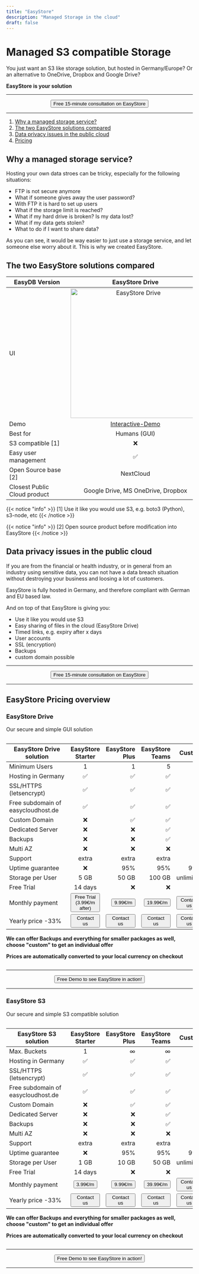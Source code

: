 ```yaml
---
title: "EasyStore"
description: "Managed Storage in the cloud"
draft: false
---
```




<!-- <center>
    <video controls width="60%" poster="videos/EasyStore/EasyStore-thumbnail.png">
        <source src="videos/EasyStore/EasyStore.webm"
                type="video/webm">
        <source src="videos/EasyStore/EasyStore.mp4"
                type="video/mp4">
        Use a newer browser to see this video.
    </video>
</center> -->

# Managed S3 compatible Storage

You just want an S3 like storage solution, but hosted in Germany/Europe? Or an alternative to OneDrive, Dropbox and Google Drive?

**EasyStore is your solution**

<hr>
<center>
    <a href="/contact" target="_blank"><button type="link" class="input-group-text btn btn-primary rounded">Free 15-minute consultation on EasyStore</button></a>
</center>
<hr>

1. [Why a managed storage service?](/easyservices/easystore/#why-a-managed-storage-service)
2. [The two EasyStore solutions compared](/easyservices/easystore/#the-two-easystore-solutions-compared)
3. [Data privacy issues in the public cloud](/easyservices/easystore/#data-privacy-issues-in-the-public-cloud)
4. [Pricing](/easyservices/easystore/#easystore-pricing-overview)

## Why a managed storage service?

Hosting your own data stroes can be tricky, especially for the following situations:

- FTP is not secure anymore
- What if someone gives away the user password?
- With FTP it is hard to set up users
- What if the storage limit is reached?
- What if my hard drive is broken? Is my data lost?
- What if my data gets stolen?
- What to do if I want to share data?

As you can see, it would be way easier to just use a storage service, and let someone else worry about it. This is why we created EasyStore.

## The two EasyStore solutions compared

| <div style="width:150px">EasyDB Version</div>   | EasyStore Drive   | EasyStore S3    |
| ------------- |:-------------:| -----:|
| UI |  <img loading="lazy" style="width:350px" src="images/easyservices/easystore/easystore-drive.png" alt="EasyStore Drive"> |  <img loading="lazy" style="width:350px" src="images/easyservices/easystore/easystore-minio.png" alt="EasyStore S3"> |
| Demo | <a href="https://demo.owncloud.org/" target="_blank">Interactive-Demo</a> | <a href="https://play.minio.io:9443/" target="_blank">Interactive-Demo</a> |
| Best for | Humans (GUI) | Machines/Code |
| S3 compatible [1] | &#x274C; | &#x2705; |
| Easy user management | &#x2705; | &#x274C; |
| Open Source base [2] | NextCloud | MinIO |
| Closest Public Cloud product | Google Drive, MS OneDrive, Dropbox | AWS S3, Google Cloud Storage |


{{< notice "info" >}}
  [1] Use it like you would use S3, e.g. boto3 (Python), s3-node, etc
{{< /notice >}}

{{< notice "info" >}}
  [2] Open source product before modification into EasyStore
{{< /notice >}}


## Data privacy issues in the public cloud

If you are from the financial or health industry, or in general from an industry using sensitive data, you can not have a data breach situation without destroying your business and loosing a lot of customers. 

EasyStore is fully hosted in Germany, and therefore compliant with German and EU based law.

And on top of that EasyStore is giving you:

- Use it like you would use S3
- Easy sharing of files in the cloud (EasyStore Drive)
- Timed links, e.g. expiry after x days
- User accounts
- SSL (encryption)
- Backups
- custom domain possible

<hr>
<center>
    <a href="/contact" target="_blank"><button type="link" class="input-group-text btn btn-primary rounded">Free 15-minute consultation on EasyStore</button></a>
</center>
<hr>

## EasyStore Pricing overview

### EasyStore Drive 

Our secure and simple GUI solution

<div style="overflow-x:auto;">

| <div style="width:150px">EasyStore Drive solution</div>   | EasyStore Starter | EasyStore Plus  | EasyStore Teams | Custom |
| ------------- |:-------------:| ------------:| -----:| -----:| 
| Minimum Users | 1 | 1 |  5 | 20 |
| Hosting in Germany | &#x2705; | &#x2705; | &#x2705; | &#x2705; | 
| SSL/HTTPS (letsencrypt) | &#x2705; |  &#x2705; |  &#x2705; | &#x2705; | 
| Free subdomain of easycloudhost.de | &#x2705; |  &#x2705; | &#x2705; | &#x2705; | 
| Custom Domain | &#x274C; | &#x2705; | &#x2705; | &#x2705; |
| Dedicated Server |  &#x274C; | &#x274C; | &#x2705; | &#x2705; |
| Backups | &#x274C; | &#x274C; | &#x2705; | &#x2705; | 
| Multi AZ | &#x274C; | &#x274C; | &#x274C; | &#x2705; |
| Support | extra | extra | extra  | &#x2705; |
| Uptime guarantee |  &#x274C; | 95% | 95% | 99% |
| Storage per User | 5 GB | 50 GB | 100 GB | unlimited | 
| Free Trial | 14 days |  &#x274C; |  &#x274C; |  &#x274C; | 
| Monthly payment | <a href="https://buy.stripe.com/9AQ5mNaF6cNq9gcbJf" target="_blank"><button type="link" class="input-group-text btn btn-primary rounded">Free Trial (3.99€/m after)</button></a> | <a href="https://buy.stripe.com/6oEdTjdRieVy0JG4gO" target="_blank"><button type="link" class="input-group-text btn btn-primary rounded">9.99€/m</button></a> | <a href="https://buy.stripe.com/8wMdTjfZq7t64ZW8x5" target="_blank"><button type="link" class="input-group-text btn btn-primary rounded">19.99€/m</button></a> |  <a href="/contact" target="_blank"><button type="link" class="input-group-text btn btn-primary rounded">Contact us</button></a> |
| Yearly price -33% | <a href="/contact" target="_blank"><button type="link" class="input-group-text btn btn-secondary rounded">Contact us</button></a> |<a href="/contact" target="_blank"><button type="link" class="input-group-text btn btn-secondary rounded">Contact us</button></a> |<a href="/contact" target="_blank"><button type="link" class="input-group-text btn btn-secondary rounded">Contact us</button></a> |<a href="/contact" target="_blank"><button type="link" class="input-group-text btn btn-secondary rounded">Contact us</button></a> |
 
**We can offer Backups and everything for smaller packages as well, choose "custom" to get an individual offer**

**Prices are automatically converted to your local currency on checkout**
</div>


<hr>
<center>
    <a href="/contact" target="_blank"><button type="link" class="input-group-text btn btn-primary rounded">Free Demo to see EasyStore in action!</button></a>
</center>
<hr>

### EasyStore S3

Our secure and simple S3 compatible solution

<div style="overflow-x:auto;">

| <div style="width:150px">EasyStore S3 solution</div>   | EasyStore Starter | EasyStore Plus  | EasyStore Teams | Custom |
| ------------- |:-------------:| ------------:| -----:| -----:| 
| Max. Buckets | 1 | &infin; |  &infin; | &infin; |
| Hosting in Germany | &#x2705; | &#x2705; | &#x2705; | &#x2705; | 
| SSL/HTTPS (letsencrypt) | &#x2705; |  &#x2705; |  &#x2705; | &#x2705; | 
| Free subdomain of easycloudhost.de | &#x2705; |  &#x2705; | &#x2705; | &#x2705; | 
| Custom Domain | &#x274C; | &#x2705; | &#x2705; | &#x2705; |
| Dedicated Server |  &#x274C; | &#x274C; | &#x2705; | &#x2705; |
| Backups | &#x274C; | &#x274C; | &#x2705; | &#x2705; | 
| Multi AZ | &#x274C; | &#x274C; | &#x274C; | &#x2705; |
| Support | extra | extra | extra  | &#x2705; |
| Uptime guarantee |  &#x274C; | 95% | 95% | 99% |
| Storage per User | 1 GB | 10 GB | 50 GB | unlimited | 
| Free Trial | 14 days |  &#x274C; |  &#x274C; |  &#x274C; | 
| Monthly payment | <a href="https://buy.stripe.com/8wM7uV5kM6p2dws28I" target="_blank"><button type="link" class="input-group-text btn btn-primary rounded">3.99€/m</button></a> | <a href="https://buy.stripe.com/14k02taF66p2gIEcNn" target="_blank"><button type="link" class="input-group-text btn btn-primary rounded">9.99€/m</button></a> | <a href="https://buy.stripe.com/8wM02teVm3cQ0JG6p1" target="_blank"><button type="link" class="input-group-text btn btn-primary rounded">39.99€/m</button></a> |  <a href="/contact" target="_blank"><button type="link" class="input-group-text btn btn-primary rounded">Contact us</button></a> |
| Yearly price -33% | <a href="/contact" target="_blank"><button type="link" class="input-group-text btn btn-secondary rounded">Contact us</button></a> |<a href="/contact" target="_blank"><button type="link" class="input-group-text btn btn-secondary rounded">Contact us</button></a> |<a href="/contact" target="_blank"><button type="link" class="input-group-text btn btn-secondary rounded">Contact us</button></a> |<a href="/contact" target="_blank"><button type="link" class="input-group-text btn btn-secondary rounded">Contact us</button></a> |
 
**We can offer Backups and everything for smaller packages as well, choose "custom" to get an individual offer**

**Prices are automatically converted to your local currency on checkout**
</div>

<hr>
<center>
    <a href="/contact" target="_blank"><button type="link" class="input-group-text btn btn-primary rounded">Free Demo to see EasyStore in action!</button></a>
</center>
<hr>